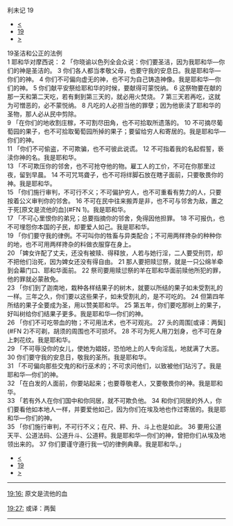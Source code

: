 ﻿





 利未记 19




* [<](bible/LEV18.md)
* [19](bible/LEV.md)
* [>](bible/LEV20.md)



 
19圣洁和公正的法例  
1 耶和华对摩西说： 
2 「你晓谕以色列全会众说：你们要圣洁，因为我耶和华—你们的神是圣洁的。 
3 你们各人都当孝敬父母，也要守我的安息日。我是耶和华—你们的神。 
4 你们不可偏向虚无的神，也不可为自己铸造神像。我是耶和华—你们的神。 
5 你们献平安祭给耶和华的时候，要献得可蒙悦纳。 
6 这祭物要在献的那一天和第二天吃，若有剩到第三天的，就必用火焚烧。 
7 第三天若再吃，这就为可憎恶的，必不蒙悦纳。 
8 凡吃的人必担当他的罪孽；因为他亵渎了耶和华的圣物，那人必从民中剪除。  
9 「在你们的地收割庄稼，不可割尽田角，也不可拾取所遗落的。 
10 不可摘尽葡萄园的果子，也不可拾取葡萄园所掉的果子；要留给穷人和寄居的。我是耶和华—你们的神。  
11 「你们不可偷盗，不可欺骗，也不可彼此说谎。 
12 不可指着我的名起假誓，亵渎你神的名。我是耶和华。  
13 「不可欺压你的邻舍，也不可抢夺他的物。雇工人的工价，不可在你那里过夜，留到早晨。 
14 不可咒骂聋子，也不可将绊脚石放在瞎子面前，只要敬畏你的神。我是耶和华。  
15 「你们施行审判，不可行不义；不可偏护穷人，也不可重看有势力的人，只要按着公义审判你的邻舍。 
16 不可在民中往来搬弄是非，也不可与邻舍为敌，置之于死[原文是流他的血](#FN
1)。我是耶和华。  
17 「不可心里恨你的弟兄；总要指摘你的邻舍，免得因他担罪。 
18 不可报仇，也不可埋怨你本国的子民，却要爱人如己。我是耶和华。  
19 「你们要守我的律例。不可叫你的牲畜与异类配合；不可用两样搀杂的种种你的地，也不可用两样搀杂的料做衣服穿在身上。  
20 「婢女许配了丈夫，还没有被赎、得释放，人若与她行淫，二人要受刑罚，却不把他们治死，因为婢女还没有得自由。 
21 那人要把赎愆祭，就是一只公绵羊牵到会幕门口、耶和华面前。 
22 祭司要用赎愆祭的羊在耶和华面前赎他所犯的罪，他的罪就必蒙赦免。  
23 「你们到了迦南地，栽种各样结果子的树木，就要以所结的果子如未受割礼的一样。三年之久，你们要以这些果子，如未受割礼的，是不可吃的。 
24 但第四年所结的果子全要成为圣，用以赞美耶和华。 
25 第五年，你们要吃那树上的果子，好叫树给你们结果子更多。我是耶和华—你们的神。  
26 「你们不可吃带血的物；不可用法术，也不可观兆。 
27 头的周围[或译：两鬓](#FN
2)不可剃，胡须的周围也不可损坏。 
28 不可为死人用刀划身，也不可在身上刺花纹。我是耶和华。  
29 「不可辱没你的女儿，使她为娼妓，恐怕地上的人专向淫乱，地就满了大恶。 
30 你们要守我的安息日，敬我的圣所。我是耶和华。  
31 「不可偏向那些交鬼的和行巫术的；不可求问他们，以致被他们玷污了。我是耶和华—你们的神。  
32 「在白发的人面前，你要站起来；也要尊敬老人，又要敬畏你的神。我是耶和华。  
33 「若有外人在你们国中和你同居，就不可欺负他。 
34 和你们同居的外人，你们要看他如本地人一样，并要爱他如己，因为你们在埃及地也作过寄居的。我是耶和华—你们的神。  
35 「你们施行审判，不可行不义；在尺、秤、升、斗上也是如此。 
36 要用公道天平、公道法码、公道升斗、公道秤。我是耶和华—你们的神，曾把你们从埃及地领出来的。 
37 你们要谨守遵行我一切的律例典章。我是耶和华。」 
* [<](bible/LEV18.md)
* [19](bible/LEV.md)
* [>](bible/LEV20.md)





---


[19:16:](#V16)
原文是流他的血


[19:27:](#V27)
或译：两鬓




---










